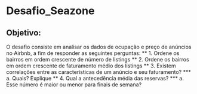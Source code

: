 # Desafio_Seazone
## Objetivo:
O desafio consiste em analisar os dados de ocupação e preço de anúncios no Airbnb, a fim de responder as seguintes perguntas:
** 1. Ordene os bairros em ordem crescente de número de listings
** 2. Ordene os bairros em ordem crescente de faturamento médio dos listings
** 3. Existem correlações entre as características de um anúncio e seu faturamento?
   *** a. Quais? Explique
** 4. Qual a antecedência média das reservas?
   *** a. Esse número é maior ou menor para finais de semana?
